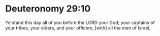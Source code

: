 # Deuteronomy 29:10

Ye stand this day all of you before the LORD your God; your captains of your tribes, your elders, and your officers, [with] all the men of Israel,